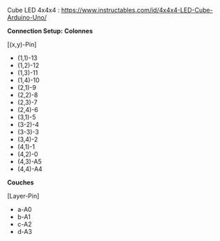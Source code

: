 Cube LED 4x4x4 : https://www.instructables.com/id/4x4x4-LED-Cube-Arduino-Uno/

**Connection Setup:**
**Colonnes**

[(x,y)-Pin]
  - (1,1)-13
  - (1,2)-12
  - (1,3)-11
  - (1,4)-10
  - (2,1)-9
  - (2,2)-8
  - (2,3)-7
  - (2,4)-6
  - (3,1)-5
  - (3-2)-4
  - (3-3)-3
  - (3,4)-2
  - (4,1)-1
  - (4,2)-0
  - (4,3)-A5
  - (4,4)-A4

**Couches**

[Layer-Pin]
  - a-A0
  - b-A1
  - c-A2
  - d-A3
